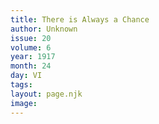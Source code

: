 ```yaml
---
title: There is Always a Chance
author: Unknown
issue: 20
volume: 6
year: 1917
month: 24
day: VI
tags:
layout: page.njk
image:
---
```





